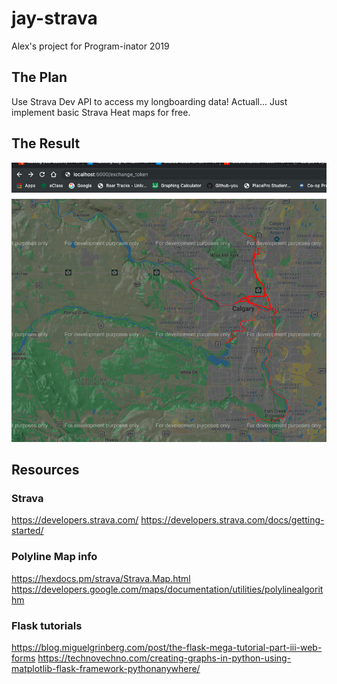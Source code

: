 # jay-strava
Alex's project for Program-inator 2019

## The Plan
Use Strava Dev API to access my longboarding data!
Actuall... Just implement basic Strava Heat maps for free. 

## The Result
![Example_map](https://github.com/arostron/jay-strava/blob/master/it-works.png)

## Resources

### Strava
https://developers.strava.com/
https://developers.strava.com/docs/getting-started/

### Polyline Map info
https://hexdocs.pm/strava/Strava.Map.html
https://developers.google.com/maps/documentation/utilities/polylinealgorithm

### Flask tutorials
https://blog.miguelgrinberg.com/post/the-flask-mega-tutorial-part-iii-web-forms
https://technovechno.com/creating-graphs-in-python-using-matplotlib-flask-framework-pythonanywhere/
